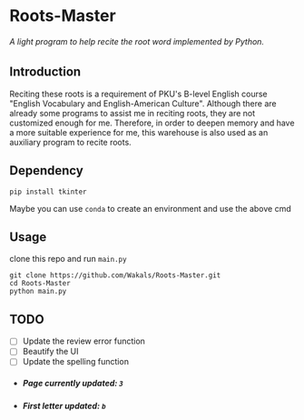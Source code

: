 # Roots-Master
###### A light program to help recite the root word implemented by Python. 

## Introduction

Reciting these roots is a requirement of PKU's B-level English course "English Vocabulary and English-American Culture". Although there are already some programs to assist me in reciting roots, they are not customized enough for me. Therefore, in order to deepen memory and have a more suitable experience for me, this warehouse is also used as an auxiliary program to recite roots.

## Dependency

```
pip install tkinter
```
Maybe you can use `conda` to create an environment and use the above cmd

## Usage

clone this repo and run `main.py`
```
git clone https://github.com/Wakals/Roots-Master.git
cd Roots-Master
python main.py
```

## TODO

- [ ] Update the review error function
- [ ] Beautify the UI
- [ ] Update the spelling function

* ##### Page currently updated: `3`
* ##### First letter updated: `b`